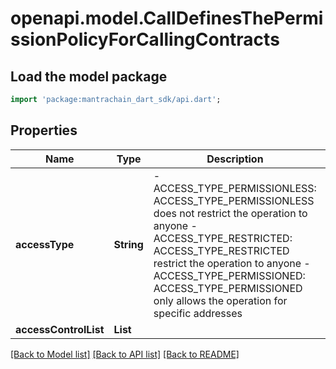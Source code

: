 # openapi.model.CallDefinesThePermissionPolicyForCallingContracts

## Load the model package
```dart
import 'package:mantrachain_dart_sdk/api.dart';
```

## Properties
Name | Type | Description | Notes
------------ | ------------- | ------------- | -------------
**accessType** | **String** | - ACCESS_TYPE_PERMISSIONLESS: ACCESS_TYPE_PERMISSIONLESS does not restrict the operation to anyone  - ACCESS_TYPE_RESTRICTED: ACCESS_TYPE_RESTRICTED restrict the operation to anyone  - ACCESS_TYPE_PERMISSIONED: ACCESS_TYPE_PERMISSIONED only allows the operation for specific addresses | [optional] [default to 'ACCESS_TYPE_PERMISSIONLESS']
**accessControlList** | **List<String>** |  | [optional] [default to const []]

[[Back to Model list]](../README.md#documentation-for-models) [[Back to API list]](../README.md#documentation-for-api-endpoints) [[Back to README]](../README.md)


